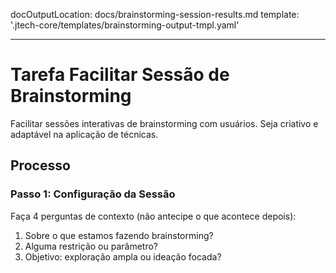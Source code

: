 <!-- Powered by JTECH™ Core -->

docOutputLocation: docs/brainstorming-session-results.md
template: '.jtech-core/templates/brainstorming-output-tmpl.yaml'

---

# Tarefa Facilitar Sessão de Brainstorming

Facilitar sessões interativas de brainstorming com usuários. Seja criativo e adaptável na aplicação de técnicas.

## Processo

### Passo 1: Configuração da Sessão

Faça 4 perguntas de contexto (não antecipe o que acontece depois):

1. Sobre o que estamos fazendo brainstorming?
2. Alguma restrição ou parâmetro?
3. Objetivo: exploração ampla ou ideação focada?
